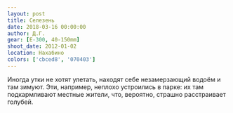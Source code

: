 ```yaml
---
layout: post
title: Селезень
date: 2018-03-16 00:00:00
author: Д.Г.
gear: [E-300, 40-150mm]
shoot_date: 2012-01-02
location: Нахабино
colors: ['cbced8', '070403']
---
```

Иногда утки не хотят улетать, находят себе незамерзающий водоём и там зимуют. Эти, например, неплохо устроились в парке: их там подкармливают местные жители, что, вероятно, страшно расстраивает голубей.

